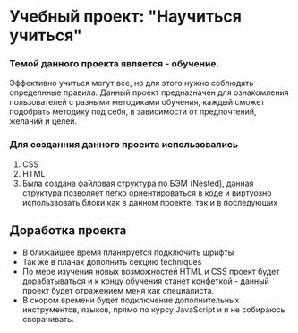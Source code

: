 # Учебный проект: "Научиться учиться"
### Темой данного проекта является - обучение.  
Эффективно учиться могут все, но для этого нужно соблюдать определнные правила. Данный проект предназначен для ознакомления пользователей с разными методиками обучения, каждый сможет подобрать методику под себя, в зависимости от предпочтений, желаний и целей.  

###  Для созданния данного проекта использовались
1. CSS
2. HTML
3. Была создана файловая структура по БЭМ (Nested), данная структура позволяет легко ориентироваться в коде и виртуозно использвовать блоки как в данном проекте, так и в последующих

## Доработка проекта
* В ближайшее время планируется подключить шрифты
* Так же в планах дополнить секцию techniques
* По мере изучения новых возможностей HTML и CSS проект будет дорабатываться и к концу обучения станет конфеткой - данный проект будет отражением меня как специалиста.
* В скором времени будет подключение дополнительных инструментов, языков, прямо по курсу JavaScript и я не собираюсь сворачивать.

